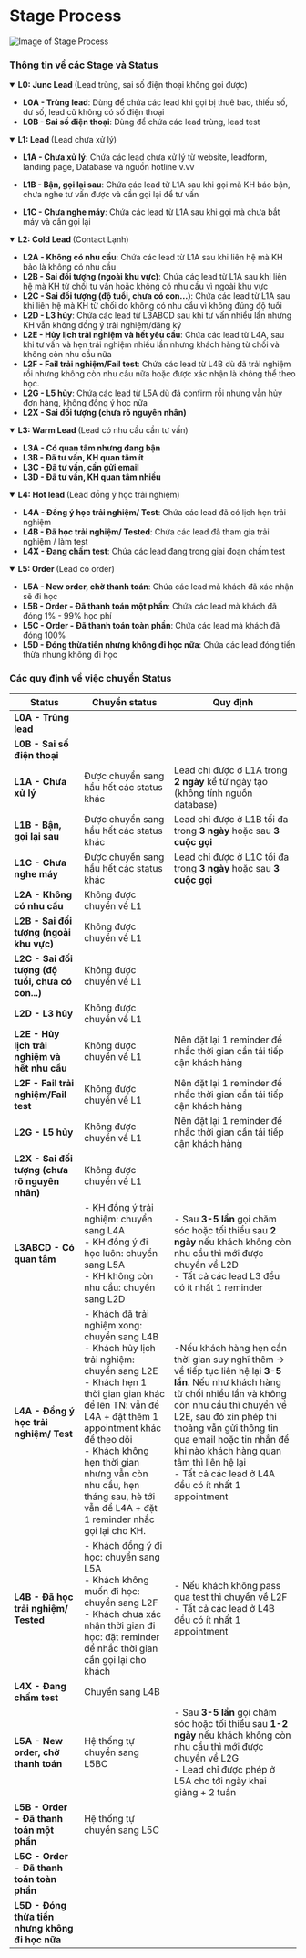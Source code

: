 # Stage Process
![Image of Stage Process](https://github.com/hodu2019/photography/blob/master/photo_2020-02-26_20-19-51.jpg?raw=true)

### Thông tin về các Stage và Status
<details open>
<summary> <b>L0: Junc Lead </b> (Lead trùng, sai số điện thoại không gọi được)</summary>


* **L0A - Trùng lead**: Dùng để chứa các lead khi gọi bị thuê bao, thiếu số, dư số, lead cũ không có số điện thoại
* **L0B - Sai số điện thoại**: Dùng để chứa các lead trùng, lead test 
</details>


<details open>
<summary><b> L1: Lead </b> (Lead chưa xử lý) </summary>

* **L1A - Chưa xử lý**: Chứa các lead chưa xử lý từ website, leadform, landing page, Database và nguồn hotline v.vv
    
* **L1B - Bận, gọi lại sau**: Chứa các lead từ L1A sau khi gọi mà KH báo bận, chưa nghe tư vấn được và cần gọi lại để tư vấn
* **L1C - Chưa nghe máy**: Chứa các lead từ L1A sau khi gọi mà chưa bắt máy và cần gọi lại
</details>


<details open>
<summary> <b> L2: Cold Lead </b> (Contact Lạnh) </summary>

* **L2A - Không có nhu cầu**: Chứa các lead từ L1A sau khi liên hệ mà KH bảo là không có nhu cầu
* **L2B - Sai đối tượng (ngoài khu vực)**: Chứa các lead từ L1A sau khi liên hệ mà KH từ chối tư vấn hoặc không có nhu cầu vì ngoài khu vực
* **L2C - Sai đối tượng (độ tuổi, chưa có con...)**: Chứa các lead từ L1A sau khi liên hệ mà KH từ chối do không có nhu cầu vì không đúng độ tuổi
* **L2D - L3 hủy**: Chứa các lead từ L3ABCD sau khi tư vấn nhiều lần nhưng KH vẫn không đồng ý trải nghiệm/đăng ký
* **L2E - Hủy lịch trải nghiệm và hết yêu cầu**: Chứa các lead từ L4A, sau khi tư vấn và hẹn trải nghiệm nhiều lần nhưng khách hàng từ chối và không còn nhu cầu nữa
* **L2F - Fail trải nghiệm/Fail test**: Chứa các lead từ L4B dù đã trải nghiệm rồi nhưng không còn nhu cầu nữa hoặc được xác nhận là không thể theo học.
* **L2G - L5 hủy**: Chứa các lead từ L5A dù đã confirm rồi nhưng vẫn hủy đơn hàng, không đồng ý học nữa
* **L2X - Sai đối tượng (chưa rõ nguyên nhân)**
</details>


<details open>
<summary><b> L3: Warm Lead </b> (Lead có nhu cầu cần tư vấn) </summary>

* **L3A - Có quan tâm nhưng đang bận**
* **L3B - Đã tư vấn, KH quan tâm ít**
* **L3C - Đã tư vấn, cần gửi email**
* **L3D - Đã tư vấn, KH quan tâm nhiều**
</details>


<details open>
<summary> <b>L4: Hot lead  </b> (Lead đồng ý học trải nghiệm)</summary>

* **L4A - Đồng ý học trải nghiệm/ Test**: Chứa các lead đã có lịch hẹn trải nghiệm
* **L4B - Đã học trải nghiệm/ Tested**: Chứa các lead đã tham gia trải nghiệm / làm test
* **L4X - Đang chấm test**: Chứa các lead đang trong giai đoạn chấm test
</details>

<details open>
<summary> <b> L5: Order </b> (Lead có order) </summary>

* **L5A - New order, chờ thanh toán**: Chứa các lead mà khách đã xác nhận sẽ đi học
* **L5B - Order - Đã thanh toán một phần**: Chứa các lead mà khách đã đóng 1% - 99% học phí
* **L5C - Order - Đã thanh toán toàn phần**: Chứa các lead mà khách đã đóng 100%
* **L5D - Đóng thừa tiền nhưng không đi học nữa**: Chứa các lead đóng tiền thừa nhưng không đi học
</details>

### Các quy định về việc chuyển Status

|Status |Chuyển status  | Quy định 	|
|---	|---	|---	|
|**L0A - Trùng lead**   	|   	|   	|
|**L0B - Sai số điện thoại**   	|   	|   	|
|**L1A - Chưa xử lý**   	| Được chuyển sang hầu hết các status khác | Lead chỉ được ở L1A trong **2 ngày** kể từ ngày tạo (không tính nguồn database)  	|
|**L1B - Bận, gọi lại sau**  	|Được chuyển sang hầu hết các status khác   	|Lead chỉ được ở L1B tối đa trong **3 ngày** hoặc sau **3 cuộc gọi**   	|
|**L1C - Chưa nghe máy**   	|Được chuyển sang hầu hết các status khác   	|Lead chỉ được ở L1C tối đa trong **3 ngày** hoặc sau **3 cuộc gọi**   	|
|**L2A - Không có nhu cầu**   	|Không được chuyển về L1   	|   	|
|**L2B - Sai đối tượng (ngoài khu vực)**   	|Không được chuyển về L1   	|   	|
|**L2C - Sai đối tượng (độ tuổi, chưa có con...)** |Không được chuyển về L1   	|   	|
|**L2D - L3 hủy**  	|Không được chuyển về L1   	|   	|
|**L2E - Hủy lịch trải nghiệm và hết nhu cầu** |Không được chuyển về L1    	| Nên đặt lại 1 reminder để nhắc thời gian cần tái tiếp cận khách hàng  	|
|**L2F - Fail trải nghiệm/Fail test**|Không được chuyển về L1  	|Nên đặt lại 1 reminder để nhắc thời gian cần tái tiếp cận khách hàng   	|
|**L2G - L5 hủy**   	|Không được chuyển về L1   	|Nên đặt lại 1 reminder để nhắc thời gian cần tái tiếp cận khách hàng   	|
|**L2X - Sai đối tượng (chưa rõ nguyên nhân)**  	|Không được chuyển về L1   	|   	|
|**L3ABCD - Có quan tâm**   	|  - KH đồng ý trải nghiệm: chuyển sang L4A  <br> - KH đồng ý đi học luôn: chuyển sang L5A <br> - KH không còn nhu cầu: chuyển sang L2D|- Sau **3-5 lần** gọi chăm sóc hoặc tối thiểu sau **2 ngày** nếu khách không còn nhu cầu thì mới được chuyển về L2D  <br> - Tất cả các lead  L3 đều có ít nhất 1 reminder|
|**L4A - Đồng ý học trải nghiệm/ Test**   	|- Khách đã trải nghiệm xong: chuyển sang L4B <br> - Khách hủy lịch trải nghiệm: chuyển sang L2E <br> - Khách hẹn 1 thời gian gian khác để lên TN: vẫn để L4A + đặt thêm 1 appointment khác để theo dõi <br> - Khách không hẹn thời gian nhưng vẫn còn nhu cầu, hẹn tháng sau, hè tới vẫn để L4A + đặt 1 reminder nhắc gọi lại cho KH. | -Nếu khách hàng hẹn cần thời gian suy nghĩ thêm -> về tiếp tục liên hệ lại **3-5 lần**. Nếu như khách hàng từ chối nhiều lần và không còn nhu cầu thì chuyển về L2E, sau đó xin phép thi thoảng vẫn gửi thông tin qua email hoặc tin nhắn để khi nào khách hàng quan tâm thì liên hệ lại <br>- Tất cả các lead ở L4A đều có ít nhất 1 appointment|
|**L4B - Đã học trải nghiệm/ Tested**   	| - Khách đồng ý đi học: chuyển sang L5A <br> - Khách không muốn đi học: chuyển sang L2F  <br> - Khách chưa xác nhận thời gian đi học: đặt reminder để nhắc thời gian cần gọi lại cho khách 	|- Nếu khách không pass qua test thì chuyển về L2F <br> - Tất cả các lead ở L4B đều có ít nhất 1 appointment   	|
|**L4X - Đang chấm test**   	|Chuyển sang L4B   	|   	|
|**L5A - New order, chờ thanh toán**   	|Hệ thống tự chuyển sang L5BC   |- Sau **3-5 lần** gọi chăm sóc hoặc tối thiểu sau **1-2 ngày**  nếu khách không còn nhu cầu thì mới được chuyển về L2G <br> - Lead chỉ được phép ở L5A cho tới ngày khai giảng + 2 tuần |
|**L5B - Order - Đã thanh toán một phần**  	|Hệ thống tự chuyển sang L5C   	|   	|
|**L5C - Order - Đã thanh toán toàn phần**  	|   	|   	|
|**L5D - Đóng thừa tiền nhưng không đi học nữa**|   	|   	|

